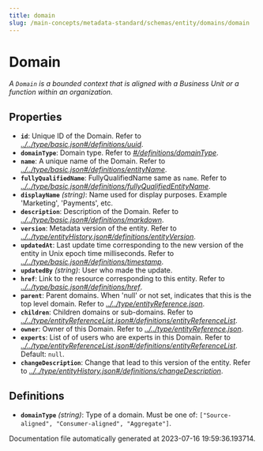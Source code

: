 ```yaml
---
title: domain
slug: /main-concepts/metadata-standard/schemas/entity/domains/domain
---
```


# Domain

*A `Domain` is a bounded context that is aligned with a Business Unit or a function within an organization.*

## Properties

- **`id`**: Unique ID of the Domain. Refer to *[../../type/basic.json#/definitions/uuid](#/../type/basic.json#/definitions/uuid)*.
- **`domainType`**: Domain type. Refer to *[#/definitions/domainType](#definitions/domainType)*.
- **`name`**: A unique name of the Domain. Refer to *[../../type/basic.json#/definitions/entityName](#/../type/basic.json#/definitions/entityName)*.
- **`fullyQualifiedName`**: FullyQualifiedName same as `name`. Refer to *[../../type/basic.json#/definitions/fullyQualifiedEntityName](#/../type/basic.json#/definitions/fullyQualifiedEntityName)*.
- **`displayName`** *(string)*: Name used for display purposes. Example 'Marketing', 'Payments', etc.
- **`description`**: Description of the Domain. Refer to *[../../type/basic.json#/definitions/markdown](#/../type/basic.json#/definitions/markdown)*.
- **`version`**: Metadata version of the entity. Refer to *[../../type/entityHistory.json#/definitions/entityVersion](#/../type/entityHistory.json#/definitions/entityVersion)*.
- **`updatedAt`**: Last update time corresponding to the new version of the entity in Unix epoch time milliseconds. Refer to *[../../type/basic.json#/definitions/timestamp](#/../type/basic.json#/definitions/timestamp)*.
- **`updatedBy`** *(string)*: User who made the update.
- **`href`**: Link to the resource corresponding to this entity. Refer to *[../../type/basic.json#/definitions/href](#/../type/basic.json#/definitions/href)*.
- **`parent`**: Parent domains. When 'null' or not set, indicates that this is the top level domain. Refer to *[../../type/entityReference.json](#/../type/entityReference.json)*.
- **`children`**: Children domains or sub-domains. Refer to *[../../type/entityReferenceList.json#/definitions/entityReferenceList](#/../type/entityReferenceList.json#/definitions/entityReferenceList)*.
- **`owner`**: Owner of this Domain. Refer to *[../../type/entityReference.json](#/../type/entityReference.json)*.
- **`experts`**: List of of users who are experts in this Domain. Refer to *[../../type/entityReferenceList.json#/definitions/entityReferenceList](#/../type/entityReferenceList.json#/definitions/entityReferenceList)*. Default: `null`.
- **`changeDescription`**: Change that lead to this version of the entity. Refer to *[../../type/entityHistory.json#/definitions/changeDescription](#/../type/entityHistory.json#/definitions/changeDescription)*.
## Definitions

- <a id="definitions/domainType"></a>**`domainType`** *(string)*: Type of a domain. Must be one of: `["Source-aligned", "Consumer-aligned", "Aggregate"]`.


Documentation file automatically generated at 2023-07-16 19:59:36.193714.
